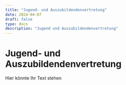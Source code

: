 ```yaml
---
title: "Jugend- und Auszubildendenvertretung"
date: 2024-04-07
draft: false
type: docs
description: "Jugend und Auszubildendenvertretung"
---
```


# Jugend- und Auszubildendenvertretung

Hier könnte Ihr Text stehen